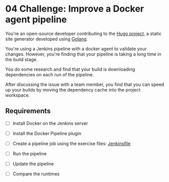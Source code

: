 # 04 Challenge: Improve a Docker agent pipeline
You're an open-source developer contributing to the [Hugo project](https://github.com/gohugoio/hugo), a static site generator developed using [Golang](https://go.dev/).

You're using a Jenkins pipeline with a docker agent to validate your changes.  However,  you're finding that your pipeline is taking a long time in the build stage.

You do some research and find that your build is downloading dependencies on each run of the pipeline.

After discussing the issue with a team member, you find that you can speed up your builds by moving the dependency cache into the project workspace.

## Requirements
- [ ] Install Docker on the Jenkins server
- [ ] Install the Docker Pipeline plugin
- [ ] Create a pipeline job using the exercise files: [Jenkinsfile](./Jenkinsfile)
- [ ] Run the pipeline
- [ ] Update the pipeline
- [ ] Compare the runtimes

